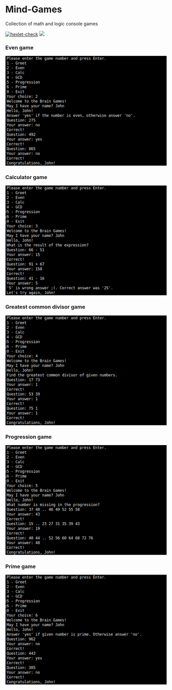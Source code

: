 # Mind-Games
Collection of math and logic console games

[![hexlet-check](https://github.com/zHd4/java-project-lvl1/actions/workflows/hexlet-check.yml/badge.svg)](https://github.com/zHd4/java-project-lvl1/actions/workflows/hexlet-check.yml)
<a href="https://codeclimate.com/github/zHd4/java-project-lvl1/maintainability"><img src="https://api.codeclimate.com/v1/badges/12b5016ccae0e594b988/maintainability" /></a>

### Even game
![](screenshots/1.png)

### Calculator game
![](screenshots/2.png)

### Greatest common divisor game
![](screenshots/3.png)

### Progression game
![](screenshots/4.png)

### Prime game
![](screenshots/5.png)